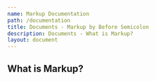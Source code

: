 ```yaml
---
name: Markup Documentation
path: /documentation
title: Documents - Markup by Before Semicolon
description: Documents - What is Markup?
layout: document
---
```


## What is Markup?
